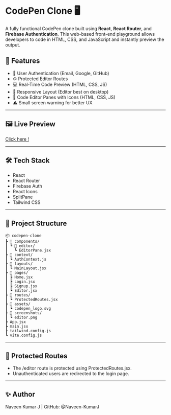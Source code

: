 # CodePen Clone 🖥️

A fully functional CodePen clone built using **React**, **React Router**, and **Firebase Authentication**. This web-based front-end playground allows developers to code in HTML, CSS, and JavaScript and instantly preview the output.

## 🚀 Features

- 🔐 User Authentication (Email, Google, GitHub)
- ⚙️ Protected Editor Routes
- 💻 Real-Time Code Preview (HTML, CSS, JS)
- 📱 Responsive Layout (Editor best on desktop)
- 🎨 Code Editor Panes with Icons (HTML, CSS, JS)
- ⚠️ Small screen warning for better UX

---

## 🖼️ Live Preview
[Click here !](https://codepen-clone-puce.vercel.app/)

---

## 🛠️ Tech Stack

- React
- React Router
- Firebase Auth
- React Icons
- SplitPane
- Tailwind CSS

---

## 📁 Project Structure

```
📦 codepen-clone
┣ 📁 components/
┃ ┗ 📁 editor/
┃   ┗ EditorPane.jsx
┣ 📁 context/
┃ ┗ AuthContext.js
┣ 📁 layouts/
┃ ┗ MainLayout.jsx
┣ 📁 pages/
┃ ┣ Home.jsx
┃ ┣ Login.jsx
┃ ┣ Signup.jsx
┃ ┗ Editor.jsx
┣ 📁 routes/
┃ ┗ ProtectedRoutes.jsx
┣ 📁 assets/
┃ ┗ codepen_logo.svg
┣ 📁 screenshots/
┃ ┗ editor.png
┣ App.jsx
┣ main.jsx
┣ tailwind.config.js
┗ vite.config.js

```

---

## 🔐 Protected Routes
 - The /editor route is protected using ProtectedRoutes.jsx.
 - Unauthenticated users are redirected to the login page.

---

## ✨ Author
Naveen Kumar J | GitHub: @Naveen-KumarJ
